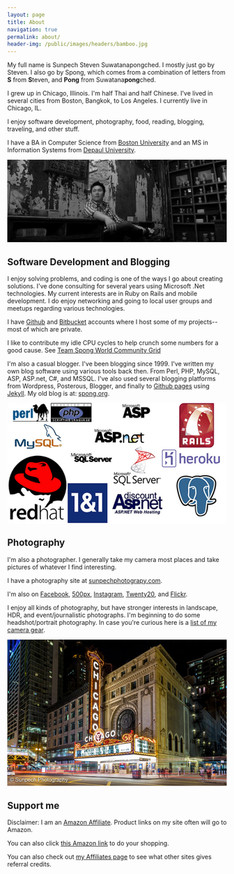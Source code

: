 ```yaml
---
layout: page
title: About
navigation: true
permalink: about/
header-img: /public/images/headers/bamboo.jpg
---
```


My full name is Sunpech Steven Suwatanapongched. I mostly just go by Steven. I also go by Spong, which comes from a combination of letters from **S** from **S**teven, and **Pong** from Suwatana**pong**ched.

I grew up in Chicago, Illinois. I'm half Thai and half Chinese. I've lived in several cities from Boston, Bangkok, to Los Angeles. I currently live in Chicago, IL.

I enjoy software development, photography, food, reading, blogging, traveling, and other stuff.

I have a BA in Computer Science from [Boston University](http://www.bu.edu/) and an MS in Information Systems from [Depaul University](http://www.depaul.edu/).

![Steven at Iron Fairies](/public/images/steven-iron-fairies.jpg)

## Software Development and Blogging

I enjoy solving problems, and coding is one of the ways I go about creating solutions. I've done consulting for several years using Microsoft .Net technologies. My current interests are in Ruby on Rails and mobile development. I do enjoy networking and going to local user groups and meetups regarding various technologies.

I have [Github](http://github.com/sunpech) and [Bitbucket](http://bitbucket.org/sunpech) accounts where I host some of my projects-- most of which are private.

I like to contribute my idle CPU cycles to help crunch some numbers for a good cause. See [Team Spong World Community Grid](http://wcg.spong.org/)

I'm also a casual blogger. I've been blogging since 1999. I've written my own blog software using various tools back then. From Perl, PHP, MySQL, ASP, ASP.net, C#, and MSSQL. I've also used several blogging platforms from Wordpress, Posterous, Blogger, and finally to [Github pages](https://pages.github.com/) using [Jekyll](http://jekyllrb.com). My old blog is at: [spong.org](http://spong.org/).

![Software Development collage](/public/images/technology-collage.jpg)

## Photography
I'm also a photographer. I generally take my camera most places and take pictures of whatever I find interesting.

I have a photography site at [sunpechphotograpy.com](http://sunpechphotography.com/).

I'm also on [Facebook](https://www.facebook.com/SunpechPhotography), [500px](http://500px.com/sunpech), [Instagram](http://www.instagram.com/sunpech), [Twenty20](http://www.twenty20.com/sunpech), and [Flickr](http://www.flickr.com/photos/sunpech/).

I enjoy all kinds of photography, but have stronger interests in landscape, HDR, and event/journalistic photographs. I'm beginning to do some headshot/portrait photography. In case you're curious here is a [list of my camera gear](/best/camera-gear).

![Chicago Theatre](/public/images/blog/the_chicago_theatre.jpg)

## Support me

Disclaimer: I am an [Amazon Affiliate](https://affiliate-program.amazon.com/). Product links on my site often will go to Amazon.

You can also click [this Amazon link](http://www.amazon.com/?&tag=sunpech-20&camp=216797&creative=394545&linkCode=ur1&adid=0ZFPJ55TZ4HA30WVQBCS&&ref-refURL=http%3A%2F%2Fwww.sunpech.com%2F) to do your shopping.

You can also check out [my Affiliates page](/affiliates) to see what other sites gives referral credits.
